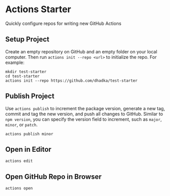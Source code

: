 # Actions Starter

Quickly configure repos for writing new GitHub Actions

## Setup Project

Create an empty repository on GitHub and an empty folder on your local computer.  Then
run `actions init --repo <url>` to initialize the repo.  For example:

```
mkdir test-starter
cd test-starter
actions init --repo https://github.com/dhadka/test-starter
```

## Publish Project

Use `actions publish` to increment the package version, generate a new tag, commit and tag the
new version, and push all changes to GitHub.  Similar to `npm version`, you can specify the version
field to increment, such as `major`, `minor`, or `patch`.

```
actions publish minor
```

## Open in Editor

```
actions edit
```

## Open GitHub Repo in Browser

```
actions open
```
